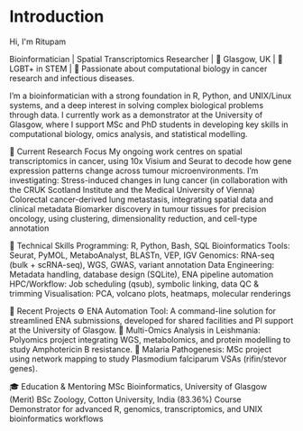# Introduction

Hi, I'm Ritupam

Bioinformatician | Spatial Transcriptomics Researcher |
📍 Glasgow, UK | 🌈 LGBT+ in STEM | 🧬 Passionate about computational biology in cancer research and infectious diseases.

I’m a bioinformatician with a strong foundation in R, Python, and UNIX/Linux systems, and a deep interest in solving complex biological problems through data. I currently work as a demonstrator at the University of Glasgow, where I support MSc and PhD students in developing key skills in computational biology, omics analysis, and statistical modelling.

🔬 Current Research Focus
My ongoing work centres on spatial transcriptomics in cancer, using 10x Visium and Seurat to decode how gene expression patterns change across tumour microenvironments. I’m investigating:
Stress-induced changes in lung cancer (in collaboration with the CRUK Scotland Institute and the Medical University of Vienna)
Colorectal cancer-derived lung metastasis, integrating spatial data and clinical metadata
Biomarker discovery in tumour tissues for precision oncology, using clustering, dimensionality reduction, and cell-type annotation

🧰 Technical Skills
Programming: R, Python, Bash, SQL
Bioinformatics Tools: Seurat, PyMOL, MetaboAnalyst, BLASTn, VEP, IGV
Genomics: RNA-seq (bulk + scRNA-seq), WGS, GWAS, variant annotation
Data Engineering: Metadata handling, database design (SQLite), ENA pipeline automation
HPC/Workflow: Job scheduling (qsub), symbolic linking, data QC & trimming
Visualisation: PCA, volcano plots, heatmaps, molecular renderings

🔧 Recent Projects
⚙️ ENA Automation Tool: A command-line solution for streamlined ENA submissions, developed for shared facilities and PI support at the University of Glasgow.
🧪 Multi-Omics Analysis in Leishmania: Polyomics project integrating WGS, metabolomics, and protein modelling to study Amphotericin B resistance.
🧠 Malaria Pathogenesis: MSc project using network mapping to study Plasmodium falciparum VSAs (rifin/stevor genes).

🎓 Education & Mentoring
MSc Bioinformatics, University of Glasgow (Merit)
BSc Zoology, Cotton University, India (83.36%)
Course Demonstrator for advanced R, genomics, transcriptomics, and UNIX bioinformatics workflows
